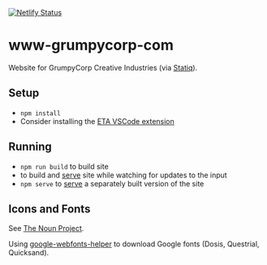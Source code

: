 [![Netlify Status](https://api.netlify.com/api/v1/badges/63595710-a86c-48c9-a3e2-5a2f4e4bdadc/deploy-status)](https://app.netlify.com/sites/grumpycorp/deploys)

# www-grumpycorp-com

Website for GrumpyCorp Creative Industries (via [Statiq](https://statiq.dev)).

## Setup

- `npm install`
- Consider installing the [ETA VSCode extension](https://marketplace.visualstudio.com/items?itemName=shadowtime2000.eta-vscode)

## Running

- `npm run build` to build site
- <TBD> to build and [serve](http://localhost:5080) site while watching for updates to the input
- `npm serve` to [serve](http://localhost:5080) a separately built version of the site

## Icons and Fonts

See [The Noun Project](https://thenounproject.com/).

Using [google-webfonts-helper](https://gwfh.mranftl.com/fonts) to download Google fonts (Dosis, Questrial, Quicksand).
